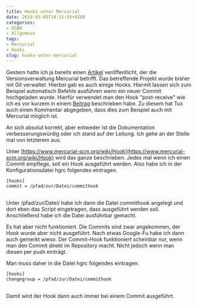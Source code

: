 ```yaml
---
title: Hooks unter Mercurial
date: 2019-05-05T10:31:55+0200
categories:
- OSBN
- Allgemein
tags:
- Mercurial
- Hooks
slug: hooks-unter-mercurial
---
```

Gestern hatte ich ja bereits einen [Artikel](https://fryboyter.de/git-zu-mercurial-konvertieren/) veröffentlicht, der die Versionsverwaltung Mercurial betrifft. Das betreffende Projekt wurde bisher mit Git verwaltet. Hierbei gab es auch einige Hooks. Hiermit lassen sich zum Beispiel automatisch Befehle ausführen wenn ein neuer Commit hochgeladen wurde. Hierfür verwendet man den Hook "post-receive" wie ich es vor kurzem in einem [Beitrag](https://fryboyter.de/fryboyter-wird-nun-mit-hugo-erzeugt/) beschrieben habe. Zu diesem hat Tux auch einen Kommentar abgegeben, dass dies zum Beispiel auch mit Mercurial möglich ist.

An sich absolut korrekt, aber entweder ist die Dokumentation verbesserungswürdig oder ich stand auf der Leitung. Ich gehe an der Stelle mal von letzterem aus.

Unter [https://www.mercurial-scm.org/wiki/Hook](https://www.mercurial-scm.org/wiki/Hook) wird das ganze beschrieben. Jedes mal wenn ich einen Commit einpflege, soll ein Hook ausgeführt werden. Also habe ich in der Konfigurationsdatei hgrc folgendes eintragen.

<pre class="line-numbers language-bash" style="white-space:pre-wrap;">
<code class="language-bash">[hooks]
commit = /pfad/zur/Datei/commithook
</code>
</pre>

Unter /pfad/zur/Datei/ habe ich dann die Datei commithook angelegt und dort eben das Script eingetragen, dass ausgeführt werden soll. Anschließend habe ich die Datei ausführbar gemacht.

Es hat aber nicht funktioniert. Die Commits sind zwar angekommen, der Hook wurde aber nicht ausgeführt. Nach etwas Google-Fu habe ich dann auch gemerkt wieso. Der Commit-Hook funktioniert scheinbar nur, wenn man den Commit direkt im Repository macht. Nicht jedoch wenn man diesen per push einträgt.

Man muss daher in die Datei hgrc folgendes eintragen.

<pre class="line-numbers language-bash" style="white-space:pre-wrap;">
<code class="language-bash">[hooks]
changegroup = /pfad/zur/Datei/commithook
</code>
</pre>

Damit wird der Hook dann auch immer bei einem Commit ausgeführt.